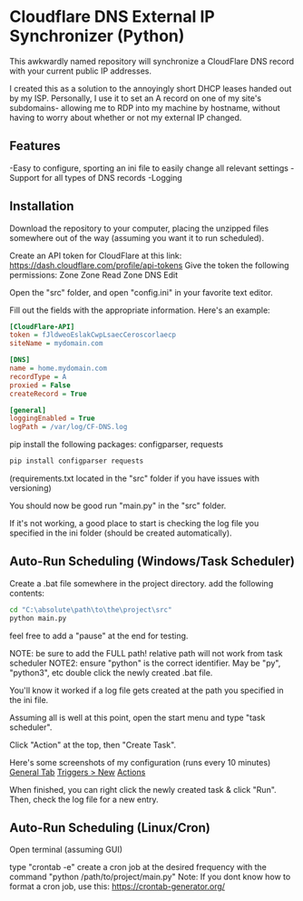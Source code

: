 # Cloudflare DNS External IP Synchronizer (Python)

This awkwardly named repository will synchronize a CloudFlare DNS record with your current public IP addresses.

I created this as a solution to the annoyingly short DHCP leases handed out by my ISP. Personally, I use it to set an A record on one of my site's subdomains- allowing me to RDP into my machine by hostname, without having to worry about whether or not my external IP changed. 


## Features
-Easy to configure, sporting an ini file to easily change all relevant settings
-Support for all types of DNS records
-Logging 
  
## Installation
Download the repository to your computer, placing the unzipped files somewhere out of the way (assuming you want it to run scheduled).

Create an API token for CloudFlare at this link: https://dash.cloudflare.com/profile/api-tokens
Give the token the following permissions:
    Zone   Zone   Read
    Zone   DNS    Edit
    
Open the "src" folder, and open "config.ini" in your favorite text editor.

Fill out the fields with the appropriate information. Here's an example:
```ini
[CloudFlare-API]
token = fJldweoEslakCwpLsaecCeroscorlaecp
siteName = mydomain.com

[DNS]
name = home.mydomain.com
recordType = A
proxied = False
createRecord = True

[general]
loggingEnabled = True
logPath = /var/log/CF-DNS.log
```

pip install the following packages: configparser, requests
```bash
pip install configparser requests
```
(requirements.txt located in the "src" folder if you have issues with versioning)

You should now be good run "main.py" in the "src" folder.

If it's not working, a good place to start is checking the log file you specified in the ini folder (should be created automatically).

## Auto-Run Scheduling (Windows/Task Scheduler)
Create a .bat file somewhere in the project directory. add the following contents:
```bash
cd "C:\absolute\path\to\the\project\src"
python main.py
```
feel free to add a "pause" at the end for testing.

NOTE:  be sure to add the FULL path! relative path will not work from task scheduler
NOTE2: ensure "python" is the correct identifier. May be "py", "python3", etc
double click the newly created .bat file.

You'll know it worked if a log file gets created at the path you specified in the ini file.

Assuming all is well at this point, open the start menu and type "task scheduler".

Click "Action" at the top, then "Create Task".

Here's some screenshots of my configuration (runs every 10 minutes)
[General Tab](http://bit.ly/2nvvIe1)
[Triggers > New](http://bit.ly/2nvyLTv)
[Actions](http://bit.ly/2lXrcEE)

When finished, you can right click the newly created task & click "Run". Then, check the log file for a new entry.

## Auto-Run Scheduling (Linux/Cron)
Open terminal (assuming GUI)

type "crontab -e"
create a cron job at the desired frequency with the command "python /path/to/project/main.py" 
Note: If you dont know how to format a cron job, use this: https://crontab-generator.org/
